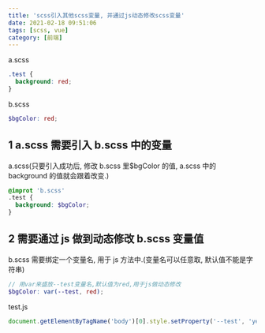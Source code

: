 ```yaml
---
title: 'scss引入其他scss变量, 并通过js动态修改scss变量'
date: 2021-02-18 09:51:06
tags: [scss, vue]
category: [前端]
---
```


a.scss

```scss
.test {
  background: red;
}
```

b.scss

```scss
$bgColor: red;
```

## 1 a.scss 需要引入 b.scss 中的变量

a.scss(只要引入成功后, 修改 b.scss 里$bgColor 的值, a.scss 中的 background 的值就会跟着改变.)

```scss
@improt 'b.scss'
.test {
  background: $bgColor;
}
```

## 2 需要通过 js 做到动态修改 b.scss 变量值

b.scss 需要绑定一个变量名, 用于 js 方法中.(变量名可以任意取, 默认值不能是字符串)

```scss
// 用var来盛放--test变量名,默认值为red,用于js做动态修改
$bgColor: var(--test, red);
```

test.js

```js
document.getElementByTagName('body')[0].style.setProperty('--test', 'yellow')
```
